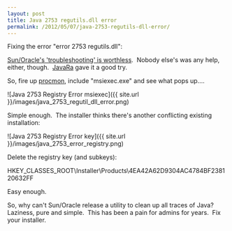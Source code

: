 ```yaml
---
layout: post
title: Java 2753 regutils.dll error
permalink: /2012/05/07/java-2753-regutils-dll-error/
---
```


Fixing the error "error 2753 regutils.dll":

<!--excerpt-->

[Sun/Oracle's 'troubleshooting' is worthless](https://forums.oracle.com/forums/thread.jspa?threadID=1316410&amp;start=15&amp;tstart=30).  Nobody else's was any help, either, though.  [JavaRa](http://singularlabs.com/software/javara/) gave it a good try. 

So, fire up [procmon](http://technet.microsoft.com/en-us/sysinternals/bb896645), include "msiexec.exe" and see what pops up....

![Java 2753 Registry Error msiexec]({{ site.url }}/images/java_2753_regutil_dll_error.png)

Simple enough.  The installer thinks there's another conflicting existing installation:

![Java 2753 Registry Error key]({{ site.url }}/images/java_2753_error_registry.png)

Delete the registry key (and subkeys):

 HKEY_CLASSES_ROOT\Installer\Products\4EA42A62D9304AC4784BF238120632FF

Easy enough.

So, why can't Sun/Oracle release a utility to clean up all traces of Java?  Laziness, pure and simple.  This has been a pain for admins for years.  Fix your installer.

